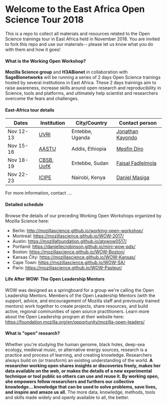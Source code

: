 # Welcome to the East Africa Open Science Tour 2018

This is a repo to collect all materials and resources related to the Open Science trainings tour in East Africa held in November 2018.  You are invited to fork this repo and use our materials-- please let us know what you do with them and how it goes!


#### What is the Working Open Workshop?

**Mozilla Science group** and **H3ABionet** in collaboration with **SageBionetworks** will be running a series of 2 days Open Science trainings hosted by several institutions in East Africa. 
These 2 days trainings aim to raise awareness, increase skills around open research and reproducibility in Science, tools and platforms,  and ultimately help scientist and researchers overcome the fears and challenges. 

#### East-Africa tour details

| Dates | Institution | City/Country |Contact person |
| ------------- | ------------- |------------- |------------- |
| Nov 12-13 | [UVRI]()|Entebbe, Uganda|[Jonathan Kayondo](jkayondo@gmail.com)| 
| Nov 15-16 | [AASTU]()|Addis, Ethiopia|[Mesfin Diro](http://mesfin.diro@aau.edu.et )| 
| Nov 18-19 | [CBSB, UofK]()|Entebbe, Sudan|[Faisal Fadlelmola](faisal.mohamed@hotmail.com)| 
| Nov 22-23 | [ICIPE]()|Nairobi, Kenya|[Daniel Masiga]()| 

For more information, contact ....


#### Detailed schedule

Browse the details of our preceding Working Open Workshops organized by Mozilla Science here:

* Berlin: http://mozillascience.github.io/working-open-workshop/
* Montreal: https://mozillascience.github.io/WOW-2017/
* Austin: https://mozillafoundation.github.io/atxwow0517/
* Portland: https://daniellecrobinson.github.io/mini-wow-pdx/
* Boston: https://mozillascience.github.io/WOW-Boston/
* Kansas City: https://mozillascience.github.io/WOW-Kansas/
* Cape Town: https://mozillascience.github.io/WOW-SA/
* Paris: https://mozillascience.github.io/WOW-Pasteur/

#### Life After WOW: The Open Leadership Mentors

WOW was designed as a springboard for a group we're calling the Open Leadership Mentors. Members of the Open Leadership Mentors (with the support, advice, and encouragement of Mozilla staff and previously trained mentors) work together to create projects, share resources, and build active, regional communities of open source practitioners. Learn more about the Open Leadership program at their website here: https://foundation.mozilla.org/en/opportunity/mozilla-open-leaders/

#### What is "open" research?

Whether you're studying the human genome, black holes, deep-sea ecology, medieval music, or alternative energy sources, research is a practice and process of learning, and creating knowledge. Researchers always build on (or transform) an existing understanding of the world. **A researcher working open shares insights or discoveries freely, makes her data available on the web, or makes the details of a new experimental technique or tool public so others can use and reuse it. By working open, she empowers fellow researchers and furthers our collective knowledge... knowledge that can be used to solve problems, save lives, and inspire and amaze us all.** The more data, knowledge, methods, tools and skills made widely and openly available to all, the better.  
